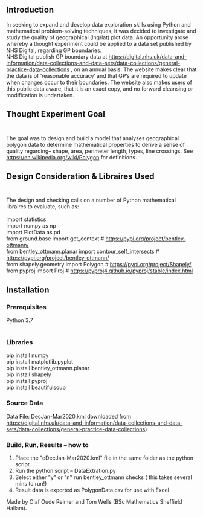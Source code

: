 ## Introduction</br>
In seeking to expand and develop data exploration skills using Python and mathematical problem-solving techniques, it was decided to investigate and study the quality of geographical (lng/lat) plot data.  An opportunity arose whereby a thought experiment could be applied to a data set published by NHS Digital, regarding GP boundaries.</br>
NHS Digital publish GP boundary data at https://digital.nhs.uk/data-and-information/data-collections-and-data-sets/data-collections/general-practice-data-collections , on an annual basis. The website makes clear that the data is of ‘reasonable accuracy’ and that GP’s are required to update when changes occur to their boundaries.  The website also makes users of this public data aware, that it is an exact copy, and no forward cleansing or modification is undertaken.</br>

## Thought Experiment Goal</br></br>
The goal was to design and build a model that analyses geographical polygon data to determine mathematical properties to derive a sense of quality regarding– shape, area, perimeter length, types, line crossings. See https://en.wikipedia.org/wiki/Polygon for definitions.</br>

## Design Consideration & Libraires Used</br></br>
The design and checking calls on a number of Python mathematical libraires to evaluate, such as:</br></br>
import statistics</br>
import numpy as np</br>
import PlotData as pd</br>
from ground.base import get_context  # https://pypi.org/project/bentley-ottmann/</br>
from bentley_ottmann.planar import contour_self_intersects  # https://pypi.org/project/bentley-ottmann/</br>
from shapely.geometry import Polygon  # https://pypi.org/project/Shapely/</br>
from pyproj import Proj  # https://pyproj4.github.io/pyproj/stable/index.html</br>

## Installation</br>
### Prerequisites</br>
Python 3.7</br></br>
### Libraries</br>
pip install numpy</br>
pip install matplotlib.pyplot</br>
pip install bentley_ottmann.planar</br>
pip install shapely</br>
pip install pyproj</br>
pip install beautifulsoup</br>


### Source Data
Data File: DecJan-Mar2020.kml downloaded from https://digital.nhs.uk/data-and-information/data-collections-and-data-sets/data-collections/general-practice-data-collections)</br>

### Build, Run, Results – how to
1. Place the "eDecJan-Mar2020.kml" file in the same folder as the python script
2. Run the python script – DataExtration.py
3. Select either "y" or "n" run bentley_ottmann checks ( this takes several mins to run!)
4. Result data is exported as PolygonData.csv for use with Excel

Made by Olaf Oude Reimer and Tom Wells (BSc Mathematics Sheffield Hallam).
